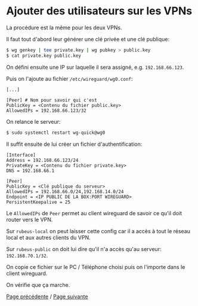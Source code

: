 # Ajouter des utilisateurs sur les VPNs

La procédure est la même pour les deux VPNs.

Il faut tout d'abord leur générer une clé privée et une clé publique:
```sh
$ wg genkey | tee private.key | wg pubkey > public.key
$ cat private.key public.key
```

On défini ensuite une IP sur laquelle il sera assigné, e.g. `192.168.66.123`.

Puis on l'ajoute au fichier `/etc/wireguard/wg0.conf`:
```
[...]

[Peer] # Nom pour savoir qui c'est
PublicKey = <Contenu du fichier public.key>
AllowedIPs = 192.168.66.123/32
```

On relance le serveur:
```sh
$ sudo systemctl restart wg-quick@wg0
```

Il suffit ensuite de lui créer un fichier d'authentification:
```
[Interface]
Address = 192.168.66.123/24
PrivateKey = <Contenu du fichier private.key>
DNS = 192.168.66.1

[Peer]
PublicKey = <Clé publique du serveur>
AllowedIPs = 192.168.66.0/24,192.168.14.0/24
Endpoint = <IP PUBLIC DE LA BOX:PORT WIREGUARD>
PersistentKeepalive = 25
```

Le `AllowedIPs` de `Peer` permet au client wireguard de savoir ce qu'il doit router vers le VPN.

Sur `rubeus-local` on peut laisser cette config car il a accès à tout le réseau local et aux autres clients du VPN.

Sur `rubeus-public` on doit lui dire qu'il n'a accès qu'au serveur: `192.168.70.1/32`.

On copie ce fichier sur le PC / Téléphone choisi puis on l'importe dans le client wireguard.

On vérifie que ça marche.

[Page précédente](setup_backups.md) / [Page suivante](renew_ssl.md)
